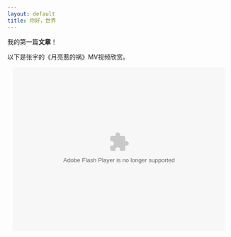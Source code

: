```yaml
---
layout: default
title: 你好，世界
---
```


我的第一篇**文章**！

以下是张宇的《月亮惹的祸》MV视频欣赏。

<div align="center"><object id="ssss" width="480" height="370" ><param name="allowScriptAccess" value="always" /><embed pluginspage="http://www.macromedia.com/go/getflashplayer" src="http://you.video.sina.com.cn/api/sinawebApi/outplayrefer.php/vid=131307700_6_6_1_bE+0SyBuDjTK+l1lHz2stqkM7KQNt6njnynt71+iJglcVQWGZIrfO4kK4SrXA89F9mxN/s.swf" type="application/x-shockwave-flash" name="ssss" allowFullScreen=false  allowScriptAccess="always" width="480" height="370" autostart=false volume=0></embed></object></div>
